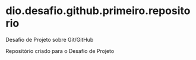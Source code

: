 # dio.desafio.github.primeiro.repositorio
Desafio de Projeto sobre Git/GitHub

Repositório criado para o Desafio de Projeto

